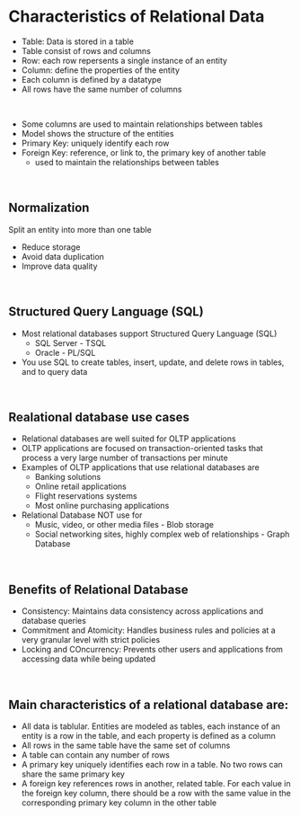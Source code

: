 # Characteristics of Relational Data

- Table: Data is stored in a table
- Table consist of rows and columns
- Row: each row repersents a single instance of an entity
- Column: define the properties of the entity
- Each column is defined by a datatype
- All rows have the same number of columns

<br>

- Some columns are used to maintain relationships between tables
- Model shows the structure of the entities
- Primary Key: uniquely identify each row
- Foreign Key: reference, or link to, the primary key of another table
  - used to maintain the relationships between tables

<br>

## Normalization

Split an entity into more than one table <br>

- Reduce storage
- Avoid data duplication
- Improve data quality

<br>

## Structured Query Language (SQL)

- Most relational databases support Structured Query Language (SQL)
  - SQL Server - TSQL
  - Oracle - PL/SQL
- You use SQL to create tables, insert, update, and delete rows in tables, and to query data

<br>

## Realational database use cases

- Relational databases are well suited for OLTP applications
- OLTP applications are focused on transaction-oriented tasks that process a very large number of transactions per minute
- Examples of OLTP applications that use relational databases are
  - Banking solutions
  - Online retail applications
  - Flight reservations systems
  - Most online purchasing applications
- Relational Database NOT use for
  - Music, video, or other media files - Blob storage
  - Social networking sites, highly complex web of relationships - Graph Database

<br>

## Benefits of Relational Database

- Consistency: Maintains data consistency across applications and database queries
- Commitment and Atomicity: Handles business rules and policies at a very granular level with strict policies
- Locking and COncurrency: Prevents other users and applications from accessing data while being updated

<br>

## Main characteristics of a relational database are:

- All data is tablular. Entities are modeled as tables, each instance of an entity is a row in the table, and each property is defined as a column
- All rows in the same table have the same set of columns
- A table can contain any number of rows
- A primary key uniquely identifies each row in a table. No two rows can share the same primary key
- A foreign key references rows in another, related table. For each value in the foreign key column, there should be a row with the same value in the corresponding primary key column in the other table
